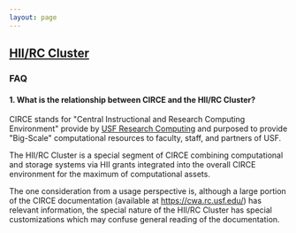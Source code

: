 ```yaml
---
layout: page
---
```


## [HII/RC Cluster](../hii-rc.html)

### FAQ

#### 1. What is the relationship between CIRCE and the HII/RC Cluster?

CIRCE stands for "Central Instructional and Research Computing Environment"
provide by [USF Research Computing](http://www.usf.edu/it/research-computing/)
and purposed to provide "Big-Scale" computational resources to faculty, staff, and partners of USF.

The HII/RC Cluster is a special segment of CIRCE
combining computational and storage systems via HII grants integrated into the overall CIRCE environment
for the maximum of computational assets.

The one consideration from a usage perspective is, although a large portion of the CIRCE documentation
(available at https://cwa.rc.usf.edu/) has relevant information, the special nature of the HII/RC Cluster
has special customizations which may confuse general reading of the documentation.


